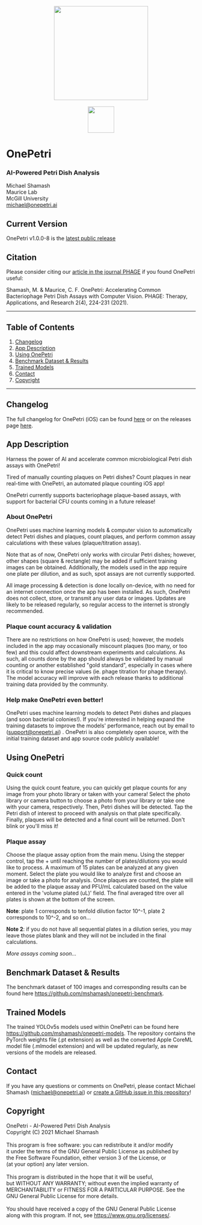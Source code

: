 <p align="center">
  <img src="logo.jpg" height="250" /> <br /><br />
  <a href="https://apps.apple.com/ca/app/onepetri/id1576075754?uo=4">
    <img src="https://onepetri.ai/assets/appstore.png" height="70" />
  </a>
</p>


# OnePetri
### AI-Powered Petri Dish Analysis

Michael Shamash <br />
Maurice Lab <br />
McGill University <br />
michael@onepetri.ai

## Current Version
OnePetri v1.0.0-8 is the [latest public release](https://github.com/mshamash/OnePetri/releases)

## Citation
Please consider citing our [article in the journal PHAGE](https://doi.org/10.1089/phage.2021.0012) if you found OnePetri useful:

Shamash, M. & Maurice, C. F. OnePetri: Accelerating Common Bacteriophage Petri Dish Assays with Computer Vision. PHAGE: Therapy, Applications, and Research 2(4), 224-231 (2021).

---

## Table of Contents
1. [Changelog](#changelog)
2. [App Description](#about)
3. [Using OnePetri](#use)
4. [Benchmark Dataset & Results](#benchmark)
5. [Trained Models](#models)
6. [Contact](#contact)
7. [Copyright](#copyright)


---

## Changelog <a name="changelog"></a>
The full changelog for OnePetri (iOS) can be found [here](https://onepetri.ai/changelog/) or on the releases page [here](https://github.com/mshamash/OnePetri/releases).


## App Description <a name="about"></a>
Harness the power of AI and accelerate common microbiological Petri dish assays with OnePetri!

Tired of manually counting plaques on Petri dishes? Count plaques in near real-time with OnePetri, an automated plaque counting iOS app!

OnePetri currently supports bacteriophage plaque-based assays, with support for bacterial CFU counts coming in a future release!

### About OnePetri

OnePetri uses machine learning models & computer vision to automatically detect Petri dishes and plaques, count plaques, and perform common assay calculations with these values (plaque/titration assay).

Note that as of now, OnePetri only works with circular Petri dishes; however, other shapes (square & rectangle) may be added if sufficient training images can be obtained. Additionally, the models used in the app require one plate per dilution, and as such, spot assays are not currently supported.

All image processing & detection is done locally on-device, with no need for an internet connection once the app has been installed. As such, OnePetri does not collect, store, or transmit any user data or images. Updates are likely to be released regularly, so regular access to the internet is strongly recommended.

### Plaque count accuracy & validation

There are no restrictions on how OnePetri is used; however, the models included in the app may occasionally miscount plaques (too many, or too few) and this could affect downstream experiments and calculations. As such, all counts done by the app should always be validated by manual counting or another established "gold standard", especially in cases where it is critical to know precise values (ie. phage titration for phage therapy). The model accuracy will improve with each release thanks to additional training data provided by the community.

### Help make OnePetri even better!

OnePetri uses machine learning models to detect Petri dishes and plaques (and soon bacterial colonies!). If you're interested in helping expand the training datasets to improve the models' performance, reach out by email to (support@onepetri.ai) . OnePetri is also completely open source, with the initial training dataset and app source code publicly available!

## Using OnePetri <a name="use"></a>

### Quick count

Using the quick count feature, you can quickly get plaque counts for any image from your photo library or taken with your camera! Select the photo library or camera button to choose a photo from your library or take one with your camera, respectively. Then, Petri dishes will be detected. Tap the Petri dish of interest to proceed with analysis on that plate specifically. Finally, plaques will be detected and a final count will be returned. Don't blink or you'll miss it!

### Plaque assay

Choose the plaque assay option from the main menu. Using the stepper control, tap the + until reaching the number of plates/dilutions you would like to process. A maximum of 15 plates can be analyzed at any given moment. Select the plate you would like to analyze first and choose an image or take a photo for analysis. Once plaques are counted, the plate will be added to the plaque assay and PFU/mL calculated based on the value entered in the 'volume plated (uL)' field. The final averaged titre over all plates is shown at the bottom of the screen.

**Note**: plate 1 corresponds to tenfold dilution factor 10^-1, plate 2 corresponds to 10^-2, and so on...

**Note 2**: if you do not have all sequential plates in a dilution series, you may leave those plates blank and they will not be included in the final calculations.

*More assays coming soon...*

## Benchmark Dataset & Results <a name="benchmark"></a>
The benchmark dataset of 100 images and corresponding results can be found here https://github.com/mshamash/onepetri-benchmark.

## Trained Models <a name="models"></a>
The trained YOLOv5s models used within OnePetri can be found here https://github.com/mshamash/onepetri-models. The repository contains the PyTorch weights file (.pt extension) as well as the converted Apple CoreML model file (.mlmodel extension) and will be updated regularly, as new versions of the models are released.

## Contact <a name="contact"></a>
If you have any questions or comments on OnePetri, please contact Michael Shamash (michael@onepetri.ai) or [create a GitHub issue in this repository](https://github.com/mshamash/OnePetri/issues)!

## Copyright <a name="copyright"></a>
OnePetri - AI-Powered Petri Dish Analysis <br />
Copyright (C) 2021 Michael Shamash <br />
<br />
This program is free software: you can redistribute it and/or modify <br />
it under the terms of the GNU General Public License as published by <br />
the Free Software Foundation, either version 3 of the License, or <br />
(at your option) any later version. <br />
<br />
This program is distributed in the hope that it will be useful, <br />
but WITHOUT ANY WARRANTY; without even the implied warranty of <br />
MERCHANTABILITY or FITNESS FOR A PARTICULAR PURPOSE.  See the <br />
GNU General Public License for more details. <br />
<br />
You should have received a copy of the GNU General Public License <br />
along with this program.  If not, see <https://www.gnu.org/licenses/>. <br />
